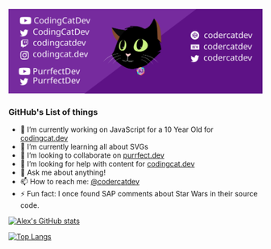[![Social banner for codercatdev](https://github.com/codercatdev/codercatdev/raw/main/assets/AJ_Primary_spin.svg)](https://alexpatterson.dev)

### GitHub's List of things

- 🔭 I’m currently working on JavaScript for a 10 Year Old for [codingcat.dev](https://codingcat.dev)
- 🌱 I’m currently learning all about SVGs
- 👯 I’m looking to collaborate on [purrfect.dev](https://purrfect.dev)
- 🤔 I’m looking for help with content for [codingcat.dev](https://codingcat.dev)
- 💬 Ask me about anything!
- 📫 How to reach me: [@codercatdev](https://twitter.com/codercatdev)
- ⚡ Fun fact: I once found SAP comments about Star Wars in their source code.

[![Alex's GitHub stats](https://github-readme-stats.vercel.app/api?username=codercatdev&show_icons=true&theme=radical)](https://codingcat.dev/authors/alex-patterson)

[![Top Langs](https://github-readme-stats.vercel.app/api/top-langs/?username=codercatdev&theme=radical)](https://codingcat.dev/authors/alex-patterson)
